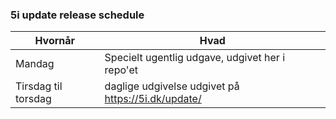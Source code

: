 ### 5i update release schedule

| Hvornår | Hvad |
| --- | --- |
| Mandag | Specielt ugentlig udgave, udgivet her i repo'et |
| Tirsdag til torsdag | daglige udgivelse udgivet på https://5i.dk/update/ |
